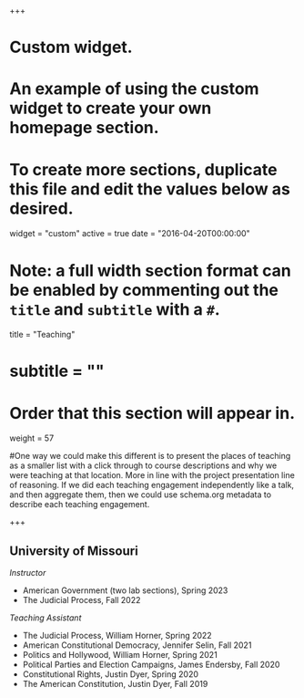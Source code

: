 +++
# Custom widget.
# An example of using the custom widget to create your own homepage section.
# To create more sections, duplicate this file and edit the values below as desired.
widget = "custom"
active = true
date = "2016-04-20T00:00:00"

# Note: a full width section format can be enabled by commenting out the `title` and `subtitle` with a `#`.
title = "Teaching"
# subtitle = ""


# Order that this section will appear in.
weight = 57

#One way we could make this different is to present the places of teaching as a smaller list with a click through to course descriptions and why we were teaching at that location. More in line with the project presentation line of reasoning. If we did each teaching engagement independently like a talk, and then aggregate them, then we could use schema.org metadata to describe each teaching engagement.

+++
<h2>University of Missouri</h2>

_Instructor_
+ American Government (two lab sections), Spring 2023
+ The Judicial Process, Fall 2022

_Teaching Assistant_
+ The Judicial Process, William Horner, Spring 2022
+ American Constitutional Democracy, Jennifer Selin, Fall 2021 
+ Politics and Hollywood, William Horner, Spring 2021
+ Political Parties and Election Campaigns, James Endersby, Fall 2020 
+ Constitutional Rights, Justin Dyer, Spring 2020
+ The American Constitution, Justin Dyer, Fall 2019
